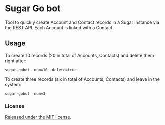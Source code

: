 # Sugar Go bot

Tool to quickly create Account and Contact records in a Sugar instance
via the REST API. Each Account is linked with a Contact.

## Usage

To create 10 records (20 in total of Accounts, Contacts) and delete them right after:

    sugar-gobot -num=10 -delete=true

To create three records (six in total of Accounts, Contacts) and leave in the system:

    sugar-gobot -num=3


### License

[Released under the MIT license](/LICENSE).

